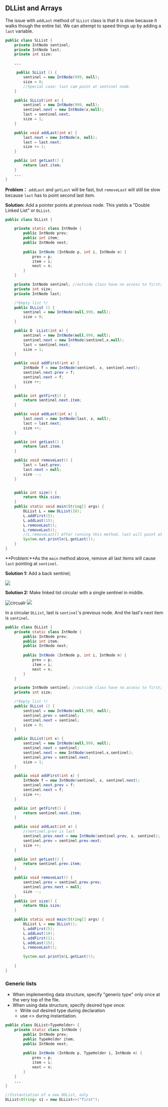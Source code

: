 ## DLList and Arrays

The issue with `addLast` method of `SLList` class is that it is slow because it walks though the entire list. We can attempt to speed things up by adding a `last` variable. 

```java
public class SLList {
    private IntNode sentinel;
    private IntNode last;
    private int size;    

    ... 

     public SLList () { 
        sentinel = new IntNode(999, null);
        size = 0;
        //Special case: last cam point at sentinel node.
    }

    public SLList(int x) {
        sentinel = new IntNode(999, null);
        sentinel.next = new IntNode(x,null);
        last = sentinel.next;
        size = 1;
    }

    public void addLast(int x) {
        last.next = new IntNode(x, null);
        last = last.next;
        size += 1;
    }

    public int getLast() {
        return last.item;
    }
    ...
}
```

**Problem：** `addLast` and `getLast` will be fast, but `removeLast` will still be slow because `last` has to point second last item.

**Solution:** Add a pointer points at previous node. This yields a "Double Linked List" or `DLList`.

```java
public class DLList {

    private static class IntNode { 
        public IntNode prev;
        public int item;
        public IntNode next;
    
        public IntNode (IntNode p, int i, IntNode n) {
            prev = p;
            item = i;
            next = n;
        }
    }

    private IntNode sentinel; //outside class have no access to first;
    private int size;
    private IntNode last;

    /*Empty list */
    public DLList () {
        sentinel = new IntNode(null,999, null);
        size = 0;
    }

    public D  LList(int x) {
        sentinel = new IntNode(null,999, null);
        sentinel.next = new IntNode(sentinel,x,null);
        last = sentinel.next;
        size = 1;
    }

    public void addFirst(int x) {
        IntNode f = new IntNode(sentinel, x, sentinel.next);
        sentinel.next.prev = f;
        sentinel.next = f;
        size ++;
    }

    public int getFirst() {
        return sentinel.next.item;
    }

    public void addLast(int x) {
        last.next = new IntNode(last, x, null);
        last = last.next;
        size ++;
    }

    public int getLast() {
        return last.item;
    }

    public void removeLast() {
        last = last.prev;
        last.next = null;
        size --;
    }


    public int size() {
        return this.size;
    }
    public static void main(String[] args) {
        DLList L = new DLList(10);
        L.addFirst(5);
        L.addLast(15);
        L.removeLast();
        L.removeLast();
        //L.removeLast() After running this method, last will point at sentinel. We want to avoid that.
        System.out.println(L.getLast());
    }
}

```
**Problem:**As the `main` method above, remove all last items will cause `last` pointing at `sentinel`.

**Solution 1:** Add a back sentinel;

![](https://joshhug.gitbooks.io/hug61b/content/chap2/fig23/dllist_double_sentinel_size_0.png)


**Solution 2:** Make linked list circular with a single sentinel in middle.

![circualr](https://joshhug.gitbooks.io/hug61b/content/chap2/fig23/dllist_circular_sentinel_size_0.png)
![](https://joshhug.gitbooks.io/hug61b/content/chap2/fig23/dllist_circular_sentinel_size_2.png)

In a circular `DLList`, last is `sentinel`'s previous node. And the last's next item is `sentinel`.

```java
public class DLList {
    private static class IntNode { 
        public IntNode prev;
        public int item;
        public IntNode next;
    
        public IntNode (IntNode p, int i, IntNode n) {
            prev = p;
            item = i;
            next = n;
        }
    }

    private IntNode sentinel; //outside class have no access to first;
    private int size;

    /*Empty list */
    public DLList () {
        sentinel = new IntNode(null,999, null);
        sentinel.prev = sentinel;
        sentinel.next = sentinel;
        size = 0;
    }

    public DLList(int x) {
        sentinel = new IntNode(null,999, null);
        sentinel.next = sentinel;
        sentinel.next = new IntNode(sentinel,x,sentinel);
        sentinel.prev = sentinel.next;
        size = 1;
    }

    public void addFirst(int x) {
        IntNode f = new IntNode(sentinel, x, sentinel.next);
        sentinel.next.prev = f;
        sentinel.next = f;
        size ++;
    }

    public int getFirst() {
        return sentinel.next.item;
    }

    public void addLast(int x) {
        //sentinel.prev is last
        sentinel.prev.next = new IntNode(sentinel.prev, x, sentinel);
        sentinel.prev = sentinel.prev.next;
        size ++;
    } 

    public int getLast() {
        return sentinel.prev.item;
    }

    public void removeLast() {
        sentinel.prev = sentinel.prev.prev;
        sentinel.prev.next = null;
        size --;
    }
    public int size() {
        return this.size;
    }

    public static void main(String[] args) {
        DLList L = new DLList();
        L.addFirst(5);
        L.addLast(10);
        L.addFirst(1);
        L.addLast(15);
        L.removeLast();

        System.out.println(L.getLast());
    
    }
}

```

### Generic lists
- When implementing data structure, specify "generic type" only once at the very top of the file.
- When using data structure, specify desired type once:
    - Write out desired type during declaration
    - use <> during instantiation.

```java
public class DLList<TypeHolder> {
    private static class IntNode { 
        public IntNode prev;
        public TypeHolder item;
        public IntNode next;
    
        public IntNode (IntNode p, TypeHolder i, IntNode n) {
            prev = p;
            item = i;
            next = n;
        }
    }
    ...
}

//Instantiation of a new DDList, only 
DLList<String> s1 = new DLList<>("first");
```